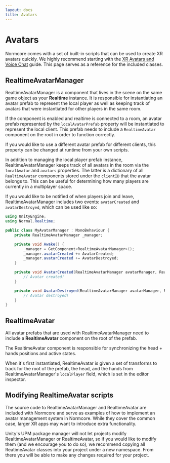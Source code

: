 ```yaml
---
layout: docs
title: Avatars
---
```

# Avatars

Normcore comes with a set of built-in scripts that can be used to create XR avatars quickly. We highly recommend starting with the [XR Avatars and Voice Chat](../../guides/xr-avatars-and-voice-chat) guide. This page serves as a reference for the included classes.

## RealtimeAvatarManager
RealtimeAvatarManager is a component that lives in the scene on the same game object as your **Realtime** instance. It is responsible for instantiating an avatar prefab to represent the local player as well as keeping track of avatars that were instantiated for other players in the same room.

If the component is enabled and realtime is connected to a room, an avatar prefab represented by the `localAvatarPrefab` property will be instantiated to represent the local client. This prefab needs to include a `RealtimeAvatar` component on the root in order to function correctly.

If you would like to use a different avatar prefab for different clients, this property can be changed at runtime from your own scripts.

In addition to managing the local player prefab instance, RealtimeAvatarManager keeps track of all avatars in the room via the `localAvatar` and `avatars` properties. The latter is a dictionary of all `RealtimeAvatar` components stored under the `clientID` that the avatar belongs to. This can be useful for determining how many players are currently in a multiplayer space.

If you would like to be notified of when players join and leave, RealtimeAvatarManager includes two events: `avatarCreated` and `avatarDestroyed`, which can be used like so:

```csharp
using UnityEngine;
using Normal.Realtime;

public class MyAvatarManager : MonoBehaviour {
    private RealtimeAvatarManager _manager;

    private void Awake() {
        _manager = GetComponent<RealtimeAvatarManager>();
        _manager.avatarCreated += AvatarCreated;
        _manager.avatarCreated += AvatarDestroyed;
    }

    private void AvatarCreated(RealtimeAvatarManager avatarManager, RealtimeAvatar avatar, bool isLocalAvatar) {
        // Avatar created!
    }

    private void AvatarDestroyed(RealtimeAvatarManager avatarManager, RealtimeAvatar avatar, bool isLocalAvatar) {
        // Avatar destroyed!
    }
}
```

## RealtimeAvatar
All avatar prefabs that are used with RealtimeAvatarManager need to include a **RealtimeAvatar** component on the root of the prefab.

The RealtimeAvatar component is responsible for synchronizing the head + hands positions and active states.

When it's first instantiated, RealtimeAvatar is given a set of transforms to track for the root of the prefab, the head, and the hands from RealtimeAvatarManager's `localPlayer` field, which is set in the editor inspector.

## Modifying RealtimeAvatar scripts
The source code to RealtimeAvatarManager and RealtimeAvatar are included with Normcore and serve as examples of how to implement an avatar management system in Normcore. While they cover the common case, larger XR apps may want to introduce extra functionality.

Unity's UPM package manager will not let projects modify RealtimeAvatarManager or RealtimeAvatar, so if you would like to modify them (and we encourage you to do so), we recommend copying all ReatimeAvatar classes into your project under a new namespace. From there you will be able to make any changes required for your project.
